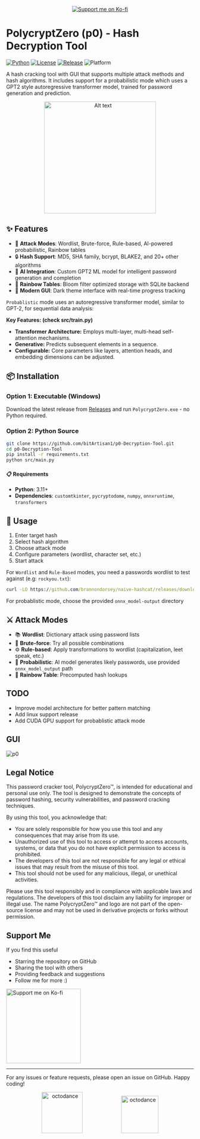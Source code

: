 <p align="center">
  <a href="https://ko-fi.com/D1D11CZNM1">
    <img src="https://ko-fi.com/img/githubbutton_sm.svg" alt="Support me on Ko-fi" />
  </a>
</p>

# PolycryptZero (p0) - Hash Decryption Tool

[![Python](https://img.shields.io/badge/Python-3.11+-blue.svg)](https://www.python.org/downloads/)
[![License](https://img.shields.io/badge/License-GPLv3-green.svg)](LICENSE)
[![Release](https://img.shields.io/badge/Release-v1.0-orange.svg)](https://github.com/bitArtisan1/p0-Decryption-Tool/releases)
![Platform](https://img.shields.io/badge/Platform-Windows-lightgrey.svg)

A hash cracking tool with GUI that supports multiple attack methods and hash algorithms. It includes support for a probabilistic mode which uses a GPT2 style autoregressive transformer model, trained for password generation and prediction.

<p align="center">
  <img src="https://github.com/user-attachments/assets/2c6cce0f-dd50-4462-84b4-778718667444" alt="Alt text" width="300"/>
</p>

## ✨ Features

- 🔐 **Attack Modes**: Wordlist, Brute-force, Rule-based, AI-powered probabilistic, Rainbow tables
- 🔒 **Hash Support**: MD5, SHA family, bcrypt, BLAKE2, and 20+ other algorithms  
- 🤖 **AI Integration**: Custom GPT2 ML model for intelligent password generation and completion
- 🌈 **Rainbow Tables**: Bloom filter optimized storage with SQLite backend
- 🎨 **Modern GUI**: Dark theme interface with real-time progress tracking

`Probablistic` mode uses an autoregressive transformer model, similar to GPT-2, for sequential data analysis:

**Key Features: (check src/train.py)**

*   **Transformer Architecture:** Employs multi-layer, multi-head self-attention mechanisms.
*   **Generative:** Predicts subsequent elements in a sequence.
*   **Configurable:** Core parameters like layers, attention heads, and embedding dimensions can be adjusted.
  
## 📦 Installation

### Option 1: Executable (Windows)
Download the latest release from [Releases](https://github.com/bitArtisan1/p0-Decryption-Tool/releases/tag/v1.0.0) and run `PolycryptZero.exe` - no Python required.

### Option 2: Python Source
```bash
git clone https://github.com/bitArtisan1/p0-Decryption-Tool.git
cd p0-Decryption-Tool
pip install -r requirements.txt
python src/main.py
```

#### 📋 Requirements

- **Python**: 3.11+
- **Dependencies**: `customtkinter`, `pycryptodome`, `numpy`, `onnxruntime`, `transformers`


## 🚀 Usage

1. Enter target hash
2. Select hash algorithm 
3. Choose attack mode
4. Configure parameters (wordlist, character set, etc.)
5. Start attack

For `Wordlist` and `Rule-Based` modes, you need a passwords wordlist to test against (e.g: `rockyou.txt`):

```cmd
curl -LO https://github.com/brannondorsey/naive-hashcat/releases/download/data/rockyou.txt
```

For probablistic mode, choose the provided `onnx_model-output` directory

## ⚔️ Attack Modes

- 📚 **Wordlist**: Dictionary attack using password lists 
- 💪 **Brute-force**: Try all possible combinations
- ⚙️ **Rule-based**: Apply transformations to wordlist (capitalization, leet speak, etc.)
- 🧠 **Probabilistic**: AI model generates likely passwords, use provided `onnx_model_output` path
- 🌈 **Rainbow Table**: Precomputed hash lookups

## TODO

- Improve model architecture for better pattern matching
- Add linux support release
- Add CUDA GPU support for probablistic attack mode

## GUI

![p0](https://github.com/user-attachments/assets/96a9679e-bae8-4ffb-9f8c-9fc48e43cf8a)

## Legal Notice

This password cracker tool, PolycryptZero™, is intended for educational and personal use only. The tool is designed to demonstrate the concepts of password hashing, security vulnerabilities, and password cracking techniques. 

By using this tool, you acknowledge that:

- You are solely responsible for how you use this tool and any consequences that may arise from its use.
- Unauthorized use of this tool to access or attempt to access accounts, systems, or data that you do not have explicit permission to access is prohibited.
- The developers of this tool are not responsible for any legal or ethical issues that may result from the misuse of this tool.
- This tool should not be used for any malicious, illegal, or unethical activities.

Please use this tool responsibly and in compliance with applicable laws and regulations. The developers of this tool disclaim any liability for improper or illegal use.
The name PolycryptZero™ and logo are not part of the open-source license and may not be used in derivative projects or forks without permission.

## Support Me
If you find this useful

- Starring the repository on GitHub
- Sharing the tool with others
- Providing feedback and suggestions
- Follow me for more :)

<a href="https://ko-fi.com/D1D11CZNM1">
  <img src="https://github.com/user-attachments/assets/ba118768-9054-416f-b7b2-adaa69a53434" alt="Support me on Ko-fi" width="200" />
</a>
    
---
For any issues or feature requests, please open an issue on GitHub. Happy coding!
<center>
<div style="text-align: center;">
  <p align="center">
    <img src="https://github.com/user-attachments/assets/74c55d3e-6985-4a8a-afbd-46cc33e54e73" alt="octodance" width="110" height="110" style="margin-right: 100px;"/>
    <img src="https://github.com/user-attachments/assets/aeeda621-8287-4f89-bed3-8b89e09f85a5" alt="octodance" width="100" height="100"/>
  </p>
</div>
</center>

